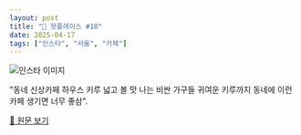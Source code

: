 ```yaml
---
layout: post
title: "📍 핫플레이스 #18"
date: 2025-04-17
tags: ["인스타", "서울", "카페"]
---
```


![인스타 이미지](https://scontent-ssn1-1.cdninstagram.com/v/t51.75761-15/489580210_18392122060113706_3071945897304825030_n.jpg?stp=c288.0.864.864a_dst-jpg_e35_s640x640_tt6&_nc_cat=107&ccb=1-7&_nc_sid=18de74&_nc_ohc=ryKSDqpk1XMQ7kNvwGQ50Zv&_nc_oc=AdlTLQNcvTJaUq7hQc2JGsxUg9qHYxRkmmFdZCM2wEEO-Q8t1xta63jtaLq6nN_E0Pc&_nc_zt=23&_nc_ht=scontent-ssn1-1.cdninstagram.com&_nc_gid=gIe8mRLY99RnR830fNH9yQ&oh=00_AfH4FStuPhb5QXszcwqxs6pD_pr4I3ydidUsWmJe8z4vPA&oe=6805A547)

"동네 신상카페 하우스 키루 넓고 볼 맛 나는 비싼 가구들 귀여운 키루까지 동네에 이런 카페 생기면 너무 좋삼".

[🔗 원문 보기](https://www.instagram.com/p/DIELNCNTP34/)
